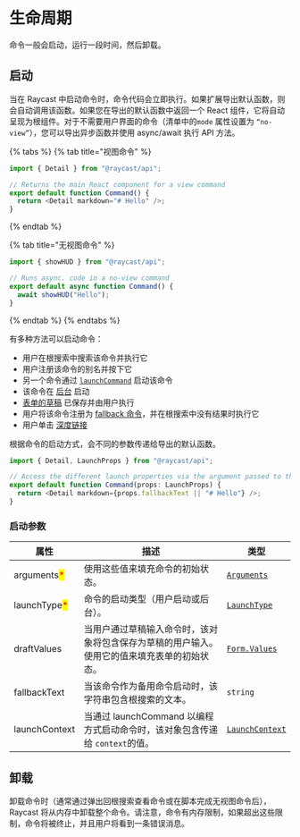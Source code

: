 # 生命周期

命令一般会启动，运行一段时间，然后卸载。

## 启动

当在 Raycast 中启动命令时，命令代码会立即执行。如果扩展导出默认函数，则会自动调用该函数。如果您在导出的默认函数中返回一个 React 组件，它将自动呈现为根组件。对于不需要用户界面的命令（清单中的`mode` 属性设置为 `“no-view”`），您可以导出异步函数并使用 async/await 执行 API 方法。

{% tabs %}
{% tab title="视图命令" %}
```typescript
import { Detail } from "@raycast/api";

// Returns the main React component for a view command
export default function Command() {
  return <Detail markdown="# Hello" />;
}
```
{% endtab %}

{% tab title="无视图命令" %}
```typescript
import { showHUD } from "@raycast/api";

// Runs async. code in a no-view command
export default async function Command() {
  await showHUD("Hello");
}
```
{% endtab %}
{% endtabs %}

有多种方法可以启动命令：

* 用户在根搜索中搜索该命令并执行它
* 用户注册该命令的别名并按下它
* 另一个命令通过 [`launchCommand`](../../api-reference/command.md#launchcommand) 启动该命令
* 该命令在 [后台](https://developers.raycast.com/information/lifecycle/background-refresh) 启动
* [表单的草稿](https://developers.raycast.com/api-reference/user-interface/form#drafts) 已保存并由用户执行
* 用户将该命令注册为 [fallback 命令](https://manual.raycast.com/fallback-commands)，并在根搜索中没有结果时执行它
* 用户单击 [深度链接](https://developers.raycast.com/information/lifecycle/deeplinks)

根据命令的启动方式，会不同的参数传递给导出的默认函数。

```typescript
import { Detail, LaunchProps } from "@raycast/api";

// Access the different launch properties via the argument passed to the function
export default function Command(props: LaunchProps) {
  return <Detail markdown={props.fallbackText || "# Hello"} />;
}
```

### 启动参数

| 属性                                           | 描述                                                  | 类型                                                                      |
| -------------------------------------------- | --------------------------------------------------- | ----------------------------------------------------------------------- |
| arguments<mark style="color:red;">\*</mark>  | 使用这些值来填充命令的初始状态。                                    | [`Arguments`](arguments.md#arguments)                                   |
| launchType<mark style="color:red;">\*</mark> | 命令的启动类型（用户启动或后台）。                                   | [`LaunchType`](../../api-reference/environment.md#launchtype)           |
| draftValues                                  | 当用户通过草稿输入命令时，该对象将包含保存为草稿的用户输入。使用它的值来填充表单的初始状态。      | [`Form.Values`](../../api-reference/user-interface/form.md#form.values) |
| fallbackText                                 | 当该命令作为备用命令启动时，该字符串包含根搜索的文本。                         | `string`                                                                |
| launchContext                                | 当通过 launchCommand 以编程方式启动命令时，该对象包含传递给  `context`的值。 | [`LaunchContext`](../../api-reference/command.md#launchcontext)         |

## 卸载

卸载命令时（通常通过弹出回根搜索查看命令或在脚本完成无视图命令后），Raycast 将从内存中卸载整个命令。请注意，命令有内存限制，如果超出这些限制，命令将被终止，并且用户将看到一条错误消息。
